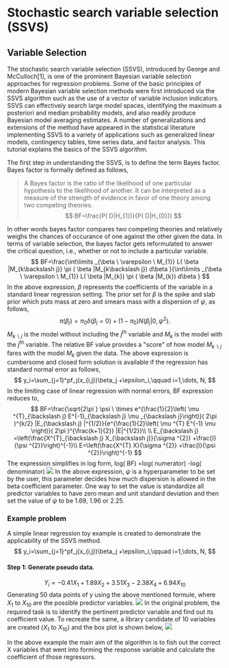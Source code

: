 # Stochastic search variable selection (SSVS)


## Variable Selection
The stochastic search variable selection (SSVS), introduced by George and McCulloch[1], is one of the prominent Bayesian variable selection approaches for regression problems. Some of the basic principles of modern Bayesian variable selection methods were first introduced via the SSVS algorithm such as the use of a vector of variable inclusion indicators. SSVS can effectively search large model spaces, identifying the maximum a posteriori and median probability models, and also readily produce Bayesian model averaging estimates. A number of generalizations and extensions of the method have appeared in the statistical literature implementing SSVS to a variety of applications such as generalized linear models, contingency tables, time series data, and factor analysis. This tutorial explains the basics of the SSVS algorithm. 

The first step in understanding the SSVS, is to define the term Bayes factor. Bayes factor is formally defined as follows,
> A Bayes factor is the ratio of the likelihood of one particular hypothesis to the likelihood of another. It can be interpreted as a measure of the strength of evidence in favor of one theory among two competing theories.
$$
BF=\frac{P( D|H_{1})}{P( D|H_{0})}
$$

In other words bayes factor compares two competing theories and relatively weighs the chances of occurance of one against the other given the data. In terms of variable selection, the bayes factor gets reformulated to answer the critical question, i.e., whether or not to include a particular variable.
$$
BF=\frac{\int\limits _{\beta \ \varepsilon \ M_{1}} L( \beta |M_{k\backslash j}) \pi ( \beta |M_{k\backslash j}) d\beta }{\int\limits _{\beta \ \varepsilon \ M_{1}} L( \beta |M_{k}) \pi ( \beta |M_{k}) d\beta }
 $$
In the above expression, $\beta$ represents the coefficients of the variable in a standard linear regression setting. The prior set for $\beta$ is the spike and slab prior which puts mass at zero and smears mass with a dispersion of $\psi$, as follows,
$$\pi(\beta_j)=\pi_0\delta(\beta_j=0)+(1-\pi_0)N(\beta_j|0,\psi^2).$$ 
$M_{k\backslash j}$ is the model without including the $j^{th}$ variable and $M_{k}$ is the model with the $j^{th}$ variable. The relative BF value provides a "score" of how model $M_{k\backslash j}$ fares with the model $M_{k}$ given the data. The above expression is cumbersome and closed form solution is available if the regression has standard normal error as follows,
$$
y_i=\sum_{j=1}^pf_j(x_{i,j})\beta_j +\epsilon_i,\qquad i=1,\dots, N,
$$
In the limiting case of linear regression with normal errors, BF expression reduces to, 
$$
BF=\frac{\sqrt{2\pi } \psi \ \times e^{\frac{1}{2}\left( \mu ^{T}_{\backslash j} E^{-1}_{\backslash j} \mu _{\backslash j}\right)}( 2\pi )^{k/2} |E_{\backslash j} |^{1/2}}{e^{\frac{1}{2}\left( \mu ^{T} E^{-1} \mu \right)}( 2\pi )^{\frac{k+1}{2}} |E|^{1/2}}\\
\\
E_{\backslash j} =\left(\frac{X^{T}_{\backslash j} X_{\backslash j}}{\sigma ^{2}} +\frac{I}{\psi ^{2}}\right)^{-1}\\
E=\left(\frac{X^{T} X}{\sigma ^{2}} +\frac{I}{\psi ^{2}}\right)^{-1}
$$
The expression simplifies in log form,
log( BF) =log( numerator) -log( denominator)
![](https://i.imgur.com/h1jrg2g.png)
In the above expression, $\psi$ is a hyperparameter to be set by the user, this parameter decides how much dispersion is allowed in the beta coefficient parameter. One way to set the value is standardize all predictor variables to have zero mean and unit standard deviation and then set the value of $\psi$ to be 1.69, 1.96 or 2.25.

### Example problem
A simple linear regression toy example is created to demonstrate the applicability of the SSVS method.
$$
y_i=\sum_{j=1}^pf_j(x_{i,j})\beta_j +\epsilon_i,\qquad i=1,\dots, N,
$$
#### Step 1: Generate pseudo data.
$$
Y_i=-0.41X_1+1.89X_2+3.51X_3   -2.38X_4+6.94X_{10}
$$
Generating 50 data points of y using the above mentioned formule, where $X_1$ to $X_{10}$ are the possible predictor variables. 
![](https://i.imgur.com/A8hOAP0.jpg)
In the original problem, the required task is to identify the pertinent predictor variable and find out its coefficient value. To recreate the same, a library candidate of 10 variables are created ($X_1$ to $X_{10}$) and the box plot is shown below,
![](https://i.imgur.com/vkMbk0Y.jpg)

In the above example the main aim of the algorithm is to fish out the correct X variables that went into forming the response variable and calculate the coefficient of those regressors.
